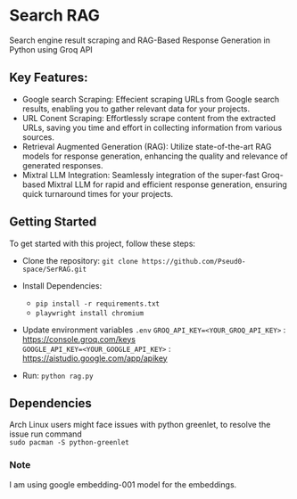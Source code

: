 # Search RAG
Search engine result scraping and RAG-Based Response Generation in Python using Groq API

## Key Features:
* Google search Scraping: Effecient scraping URLs from Google search results, enabling you to gather relevant data for your projects.
* URL Conent Scraping: Effortlessly scrape content from the extracted URLs, saving you time and effort in collecting information from various sources.
* Retrieval Augmented Generation (RAG): Utilize state-of-the-art RAG models for response generation, enhancing the quality and relevance of generated responses.
* Mixtral LLM Integration: Seamlessly integration of  the super-fast Groq-based Mixtral LLM for rapid and efficient response generation, ensuring quick turnaround times for your projects.


## Getting Started

To get started with this project, follow these steps:

*  Clone the repository: ```git clone https://github.com/Pseud0-space/SerRAG.git```
*  Install Dependencies:
      * ```pip install -r requirements.txt```
      * ```playwright install chromium```
 
* Update environment variables ```.env```
     ```GROQ_API_KEY=<YOUR_GROQ_API_KEY>``` : https://console.groq.com/keys   
     ```GOOGLE_API_KEY=<YOUR_GOOGLE_API_KEY>``` : https://aistudio.google.com/app/apikey
  
*  Run: ```python rag.py```

## Dependencies
Arch Linux users might face issues with python greenlet, to resolve the issue run command   
```sudo pacman -S python-greenlet```

### Note
I am using google embedding-001 model for the embeddings.
